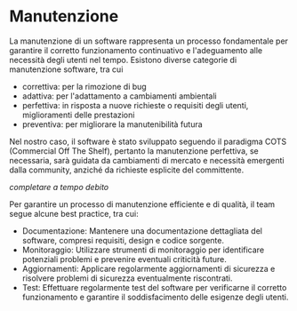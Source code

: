 # Manutenzione

La manutenzione di un software rappresenta un processo fondamentale per garantire il corretto funzionamento continuativo e l'adeguamento alle necessità degli utenti nel tempo. Esistono diverse categorie di manutenzione software, tra cui 
- correttiva: per la rimozione di bug
- adattiva: per l'adattamento a cambiamenti ambientali
- perfettiva: in risposta a nuove richieste o requisiti degli utenti, miglioramenti delle prestazioni
- preventiva: per migliorare la manutenibilità futura

Nel nostro caso, il software è stato sviluppato seguendo il paradigma COTS (Commercial Off The Shelf), pertanto la manutenzione perfettiva, se necessaria, sarà guidata da cambiamenti di mercato e necessità emergenti dalla community, anziché da richieste esplicite del committente.


*completare a tempo debito*


Per garantire un processo di manutenzione efficiente e di qualità, il team segue alcune best practice, tra cui:

- Documentazione: Mantenere una documentazione dettagliata del software, compresi requisiti, design e codice sorgente.
- Monitoraggio: Utilizzare strumenti di monitoraggio per identificare potenziali problemi e prevenire eventuali criticità future.
- Aggiornamenti: Applicare regolarmente aggiornamenti di sicurezza e risolvere problemi di sicurezza eventualmente riscontrati.
- Test: Effettuare regolarmente test del software per verificarne il corretto funzionamento e garantire il soddisfacimento delle esigenze degli utenti.

